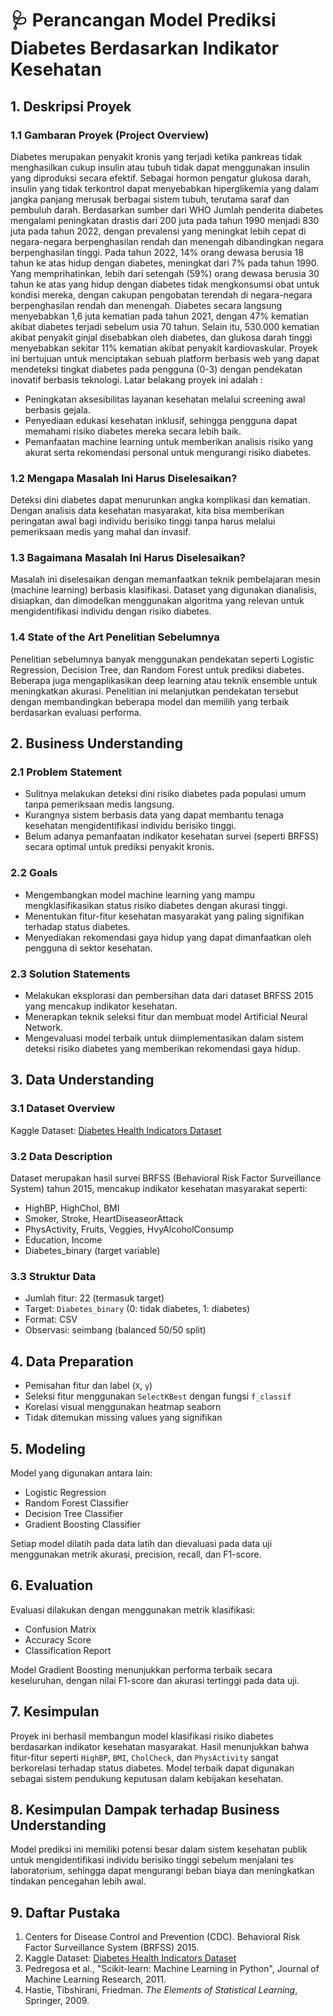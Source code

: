 # 🩺 Perancangan Model Prediksi Diabetes Berdasarkan Indikator Kesehatan

## 1. Deskripsi Proyek

### 1.1 Gambaran Proyek (Project Overview)

Diabetes merupakan penyakit kronis yang terjadi ketika pankreas tidak menghasilkan cukup insulin atau tubuh tidak dapat menggunakan insulin yang diproduksi secara efektif. Sebagai hormon pengatur glukosa darah, insulin yang tidak terkontrol dapat menyebabkan hiperglikemia yang dalam jangka panjang merusak berbagai sistem tubuh, terutama saraf dan pembuluh darah. Berdasarkan sumber dari WHO Jumlah penderita diabetes mengalami peningkatan drastis dari 200 juta pada tahun 1990 menjadi 830 juta pada tahun 2022, dengan prevalensi yang meningkat lebih cepat di negara-negara berpenghasilan rendah dan menengah dibandingkan negara berpenghasilan tinggi.
Pada tahun 2022, 14% orang dewasa berusia 18 tahun ke atas hidup dengan diabetes, meningkat dari 7% pada tahun 1990. Yang memprihatinkan, lebih dari setengah (59%) orang dewasa berusia 30 tahun ke atas yang hidup dengan diabetes tidak mengkonsumsi obat untuk kondisi mereka, dengan cakupan pengobatan terendah di negara-negara berpenghasilan rendah dan menengah. Diabetes secara langsung menyebabkan 1,6 juta kematian pada tahun 2021, dengan 47% kematian akibat diabetes terjadi sebelum usia 70 tahun. Selain itu, 530.000 kematian akibat penyakit ginjal disebabkan oleh diabetes, dan glukosa darah tinggi menyebabkan sekitar 11% kematian akibat penyakit kardiovaskular.
Proyek ini bertujuan untuk menciptakan sebuah platform berbasis web yang dapat mendeteksi tingkat diabetes pada pengguna (0-3) dengan pendekatan inovatif berbasis teknologi. Latar belakang proyek ini adalah :
- Peningkatan aksesibilitas layanan kesehatan melalui screening awal berbasis gejala.
- Penyediaan edukasi kesehatan inklusif, sehingga pengguna dapat memahami risiko diabetes mereka secara lebih baik.
- Pemanfaatan machine learning untuk memberikan analisis risiko yang akurat serta rekomendasi personal untuk mengurangi risiko diabetes.

### 1.2 Mengapa Masalah Ini Harus Diselesaikan?

Deteksi dini diabetes dapat menurunkan angka komplikasi dan kematian. Dengan analisis data kesehatan masyarakat, kita bisa memberikan peringatan awal bagi individu berisiko tinggi tanpa harus melalui pemeriksaan medis yang mahal dan invasif.

### 1.3 Bagaimana Masalah Ini Harus Diselesaikan?

Masalah ini diselesaikan dengan memanfaatkan teknik pembelajaran mesin (machine learning) berbasis klasifikasi. Dataset yang digunakan dianalisis, disiapkan, dan dimodelkan menggunakan algoritma yang relevan untuk mengidentifikasi individu dengan risiko diabetes.

### 1.4 State of the Art Penelitian Sebelumnya

Penelitian sebelumnya banyak menggunakan pendekatan seperti Logistic Regression, Decision Tree, dan Random Forest untuk prediksi diabetes. Beberapa juga mengaplikasikan deep learning atau teknik ensemble untuk meningkatkan akurasi. Penelitian ini melanjutkan pendekatan tersebut dengan membandingkan beberapa model dan memilih yang terbaik berdasarkan evaluasi performa.

## 2. Business Understanding

### 2.1 Problem Statement

- Sulitnya melakukan deteksi dini risiko diabetes pada populasi umum tanpa pemeriksaan medis langsung.
- Kurangnya sistem berbasis data yang dapat membantu tenaga kesehatan mengidentifikasi individu berisiko tinggi.
- Belum adanya pemanfaatan indikator kesehatan survei (seperti BRFSS) secara optimal untuk prediksi penyakit kronis.

### 2.2 Goals

- Mengembangkan model machine learning yang mampu mengklasifikasikan status risiko diabetes dengan akurasi tinggi.
- Menentukan fitur-fitur kesehatan masyarakat yang paling signifikan terhadap status diabetes.
- Menyediakan rekomendasi gaya hidup yang dapat dimanfaatkan oleh pengguna di sektor kesehatan.

### 2.3 Solution Statements

- Melakukan eksplorasi dan pembersihan data dari dataset BRFSS 2015 yang mencakup indikator kesehatan.
- Menerapkan teknik seleksi fitur dan membuat model Artificial Neural Network.
- Mengevaluasi model terbaik untuk diimplementasikan dalam sistem deteksi risiko diabetes yang memberikan rekomendasi gaya hidup.

## 3. Data Understanding

### 3.1 Dataset Overview

Kaggle Dataset: [Diabetes Health Indicators Dataset](https://www.kaggle.com/datasets/alexteboul/diabetes-health-indicators-dataset)

### 3.2 Data Description

Dataset merupakan hasil survei BRFSS (Behavioral Risk Factor Surveillance System) tahun 2015, mencakup indikator kesehatan masyarakat seperti:

- HighBP, HighChol, BMI
- Smoker, Stroke, HeartDiseaseorAttack
- PhysActivity, Fruits, Veggies, HvyAlcoholConsump
- Education, Income
- Diabetes_binary (target variable)

### 3.3 Struktur Data

- Jumlah fitur: 22 (termasuk target)
- Target: `Diabetes_binary` (0: tidak diabetes, 1: diabetes)
- Format: CSV
- Observasi: seimbang (balanced 50/50 split)

## 4. Data Preparation

- Pemisahan fitur dan label (`X`, `y`)
- Seleksi fitur menggunakan `SelectKBest` dengan fungsi `f_classif`
- Korelasi visual menggunakan heatmap seaborn
- Tidak ditemukan missing values yang signifikan

## 5. Modeling

Model yang digunakan antara lain:

- Logistic Regression
- Random Forest Classifier
- Decision Tree Classifier
- Gradient Boosting Classifier

Setiap model dilatih pada data latih dan dievaluasi pada data uji menggunakan metrik akurasi, precision, recall, dan F1-score.

## 6. Evaluation

Evaluasi dilakukan dengan menggunakan metrik klasifikasi:

- Confusion Matrix
- Accuracy Score
- Classification Report

Model Gradient Boosting menunjukkan performa terbaik secara keseluruhan, dengan nilai F1-score dan akurasi tertinggi pada data uji.

## 7. Kesimpulan

Proyek ini berhasil membangun model klasifikasi risiko diabetes berdasarkan indikator kesehatan masyarakat. Hasil menunjukkan bahwa fitur-fitur seperti `HighBP`, `BMI`, `CholCheck`, dan `PhysActivity` sangat berkorelasi terhadap status diabetes. Model terbaik dapat digunakan sebagai sistem pendukung keputusan dalam kebijakan kesehatan.

## 8. Kesimpulan Dampak terhadap Business Understanding

Model prediksi ini memiliki potensi besar dalam sistem kesehatan publik untuk mengidentifikasi individu berisiko tinggi sebelum menjalani tes laboratorium, sehingga dapat mengurangi beban biaya dan meningkatkan tindakan pencegahan lebih awal.

## 9. Daftar Pustaka

1. Centers for Disease Control and Prevention (CDC). Behavioral Risk Factor Surveillance System (BRFSS) 2015.
2. Kaggle Dataset: [Diabetes Health Indicators Dataset](https://www.kaggle.com/datasets/alexteboul/diabetes-health-indicators-dataset)
3. Pedregosa et al., "Scikit-learn: Machine Learning in Python", Journal of Machine Learning Research, 2011.
4. Hastie, Tibshirani, Friedman. *The Elements of Statistical Learning*, Springer, 2009.
